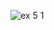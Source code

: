 ![ex 5 1](https://github.com/65030034/03376836-OOP-2566-Lab-05/assets/144875017/0cf4b2e5-9e1c-45e8-9f33-106f959537e5)
